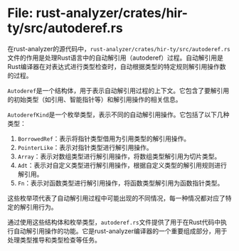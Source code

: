# File: rust-analyzer/crates/hir-ty/src/autoderef.rs

在rust-analyzer的源代码中，`rust-analyzer/crates/hir-ty/src/autoderef.rs`文件的作用是处理Rust语言中的自动解引用（autoderef）过程。自动解引用是Rust编译器在对表达式进行类型检查时，自动根据类型的特定规则解引用操作数的过程。

`Autoderef`是一个结构体，用于表示自动解引用过程的上下文。它包含了要解引用的初始类型（如引用、智能指针等）和解引用操作的相关信息。

`AutoderefKind`是一个枚举类型，表示不同的自动解引用操作。它包括了以下几种类型：

1. `BorrowedRef`：表示将指针类型借用为引用类型的解引用操作。
2. `PointerLike`：表示对指针类型进行解引用操作。
3. `Array`：表示对数组类型进行解引用操作，将数组类型解引用为切片类型。
4. `Adt`：表示对自定义类型进行解引用操作，根据自定义类型的解引用规则进行解引用。
5. `Fn`：表示对函数类型进行解引用操作，将函数类型解引用为函数指针类型。

这些枚举项代表了自动解引用过程中可能出现的不同情况，每一种情况都对应了特定的解引用行为。

通过使用这些结构体和枚举类型，`autoderef.rs`文件提供了用于在Rust代码中执行自动解引用操作的功能。它是rust-analyzer编译器的一个重要组成部分，用于处理类型推导和类型检查等任务。

